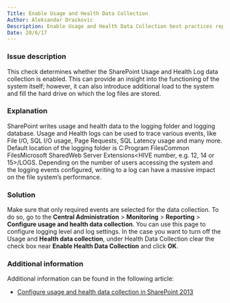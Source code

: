 ```yaml
---
Title: Enable Usage and Health Data Collection
Author: Aleksandar Draskovic
Description: Enable Usage and Health Data Collection best practices report by SPDocKit determines whether the SharePoint Usage and Health Log data collection is enabled
Date: 20/6/17
---
```

### Issue description

This check determines whether the SharePoint Usage and Health Log data collection is enabled. This can provide an insight into the functioning of the system itself; however, it can also introduce additional load to the system and fill the hard drive on which the log files are stored.

### Explanation

SharePoint writes usage and health data to the logging folder and logging database. Usage and Health logs can be used to trace various events, like File I/O, SQL I/O usage, Page Requests, SQL Latency usage and many more. Default location of the logging folder is C:Program FilesCommon FilesMicrosoft SharedWeb Server Extensions<HIVE number, e.g. 12, 14 or 15>/LOGS. Depending on the number of users accessing the system and the logging events configured, writing to a log can have a massive impact on the file system’s performance.

### Solution

Make sure that only required events are selected for the data collection. To do so, go to the __Central Administration__ > __Monitoring__ > __Reporting__ > __Configure usage and health data collection__. You can use this page to configure logging level and log settings. In the case you want to turn off the Usage and __Health data collection__, under Health Data Collection clear the check box near __Enable Health Data Collection__ and click __OK__.

### Additional information

Additional information can be found in the following article:

* [Configure usage and health data collection in SharePoint 2013](https://technet.microsoft.com/en-us/library/ee663480.aspx)